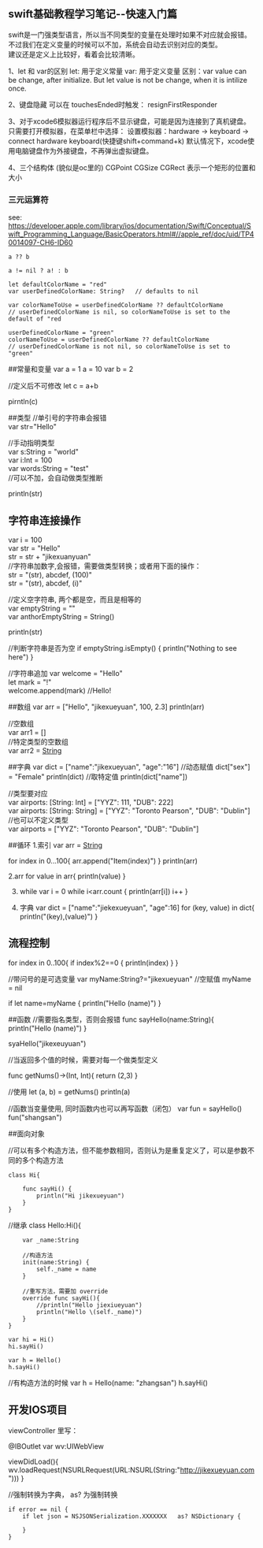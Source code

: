 ## swift基础教程学习笔记--快速入门篇  

swift是一门强类型语言，所以当不同类型的变量在处理时如果不对应就会报错。  
不过我们在定义变量的时候可以不加，系统会自动去识别对应的类型。  
建议还是定义上比较好，看着会比较清晰。


1、let 和 var的区别
let: 用于定义常量
var: 用于定义变量
区别：var value can be change, after initialize. But let value is not be change, when it is intilize once.

2、键盘隐藏
可以在 touchesEnded时触发：
resignFirstResponder

3、对于xcode6模拟器运行程序后不显示键盘，可能是因为连接到了真机键盘。
只需要打开模拟器，在菜单栏中选择：
设置模拟器：hardware -> keyboard -> connect hardware keyboard(快捷键shift+command+k)
默认情况下，xcode使用电脑键盘作为外接键盘，不再弹出虚拟键盘。

4、三个结构体 (貌似是oc里的)
CGPoint
CGSize 
CGRect 表示一个矩形的位置和大小

### 三元运算符
see: https://developer.apple.com/library/ios/documentation/Swift/Conceptual/Swift_Programming_Language/BasicOperators.html#//apple_ref/doc/uid/TP40014097-CH6-ID60

	a ?? b
	
	a != nil ? a! : b

	let defaultColorName = "red"
	var userDefinedColorName: String?   // defaults to nil
	 
	var colorNameToUse = userDefinedColorName ?? defaultColorName
	// userDefinedColorName is nil, so colorNameToUse is set to the default of "red
	
	userDefinedColorName = "green"
	colorNameToUse = userDefinedColorName ?? defaultColorName
	// userDefinedColorName is not nil, so colorNameToUse is set to "green"




##常量和变量
var a = 1
a = 10
var b = 2

//定义后不可修改
let c = a+b  

pirntln(c)

##类型
//单引号的字符串会报错  
var str="Hello"  

//手动指明类型  
var s:String = "world"  
var i:Int = 100  
var words:String = "test"  
//可以不加，会自动做类型推断  

println(str)

## 字符串连接操作
var i = 100  
var str = "Hello"  
str = str + "jikexuanyuan"  
//字符串加数字,会报错，需要做类型转换；或者用下面的操作：  
str = "\(str), abcdef, \(100)"  
str = "\(str), abcdef, \(i)"  

//定义空字符串, 两个都是空，而且是相等的  
var emptyString = ""  
var anthorEmptyString = String()

println(str)

//判断字符串是否为空
if emptyString.isEmpty() {
	println("Nothing to see here")
}

//字符串追加
var welcome = "Hello"  
let mark = "!"  
welcome.append(mark) //Hello!

##数组
var arr = ["Hello", "jikexueyuan", 100, 2.3]
println(arr)

//空数组  
var arr1 = []  
//特定类型的空数组  
var arr2 = [String]()

##字典
var dict = ["name":"jikexueyuan", "age":"16"]
//动态赋值
dict["sex"] = "Female"
println(dict)
//取特定值
println(dict["name"])

//类型要对应  
var airports: [String: Int] = ["YYZ": 111, "DUB": 222]  
var airports: [String: String] = ["YYZ": "Toronto Pearson", "DUB": "Dublin"]
//也可以不定义类型  
var airports = ["YYZ": "Toronto Pearson", "DUB": "Dublin"]

##循环
1.索引
var arr = [String]()

for index in 0...100{
	arr.append("Item\(index)")
}
println(arr)

2.arr
for value in arr{
	println(value)
}

3. while
var i = 0
while i<arr.count {
	println(arr[i])
	i++
}

4. 字典
var dict = ["name":"jiekexueyuan", "age":16]
for (key, value) in dict{
	println("\(key),\(value)")
}

## 流程控制
for index in 0..100{
	if index%2==0 {
		println(index)
	}
}

//带问号的是可选变量
var myName:String?="jikexueyuan"
//空赋值
myName = nil 	

if let name=myName {
	println("Hello \(name)")
}

##函数
//需要指名类型，否则会报错
func sayHello(name:String){
	println("Hello \(name)")
}

syaHello("jikexeuyuan")

//当返回多个值的时候，需要对每一个做类型定义

func getNums()->(Int, Int){
	return (2,3)
}

//使用
let (a, b) = getNums()
println(a)

//函数当变量使用, 同时函数内也可以再写函数（闭包）
var fun = sayHello()
fun("shangsan")


##面向对象

//可以有多个构造方法，但不能参数相同，否则认为是重复定义了，可以是参数不同的多个构造方法  

	class Hi{
		
		func sayHi() {
			println("Hi jikexueyuan")
		}
	}

//继承
	class Hello:Hi(){
		
		var _name:String
		
		//构造方法
		init(name:String) {
			self._name = name
		}
		
		//重写方法，需要加 override
		override func sayHi(){
			//println("Hello jiexiueyuan")
			println("Hello \(self._name)")
		}
	}
	
	var hi = Hi()
	hi.sayHi()
	
	var h = Hello()
	h.sayHi()

//有构造方法的时候
var h = Hello(name: "zhangsan")
h.sayHi()


## 开发IOS项目

viewController 里写：

@IBOutlet var wv:UIWebView

viewDidLoad(){
	wv.loadRequest(NSURLRequest(URL:NSURL(String:"http://jikexueyuan.com")))
}

  
//强制转换为字典，  as?  为强制转换

	if error == nil {
		if let json = NSJSONSerialization.XXXXXXX   as? NSDictionary {
	
		}
	}
	







